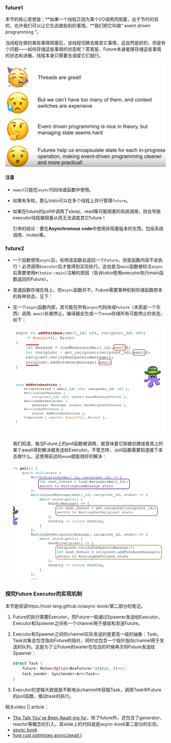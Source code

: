 ### future1

本节的核心思想是：**如果一个线程正因为某个I/O调用而阻塞，出于节约的目的，也许我们可以让它先去做些别的事情。**我们把它叫做“ event driven programming ”。



当线程在做的某些事情阻塞后，该线程切换去做其它事情，这自然是好的，但是有个问题——如何存储这些事情的状态呢？答案是，Future本身能够存储这些事情的状态和进展，线程本身只需要去调度它们就行。



![](week7-future.assets/image-20210826104256154.png)





#### 注意

- `await`只能在`async`代码块或函数中使用。

- 如果有多核，那么tokio可以在多个线程上并行管理`future`。

- 如果在future的poll中调用了sleep、read等可能阻塞的系统调用，则会导致executor线程被阻塞从而无法调度其它future！

  引申的结论：要在**Asynchronous code**中使用非阻塞版本的东西，包括系统调用、mutex等。



### future2

- 一个函数使用`async`后，标明该函数会返回一个`Future`，但是函数内容不会执行！必须调用`Executor`后才能得到实际执行。这也是当`main`函数被标注`async`后需要使用`#[tokio::main]`注解的原因（告诉tokio使用executor执行main函数返回的Future）。

- 普通函数存储在栈上，但`async`函数并不。Future需要某种机制存储函数原本的各种状态，见下：

- 在一个`async`函数内部，其可能在所有`async`代码块或`Future`（本质是一个东西）调用`.await`处被停止。编译器会生成一个`enum`存储所有可能停止的状态，如下：

  <img src="week7-future.assets/image-20210827155221466.png" alt="image-20210827155221466" style="zoom:67%;" />

  我们知道，每当Future上的poll函数被调用，就意味着它刚被创建或者其上的某个await得到解决被发送给Executor。不管怎样， poll函数需要知道接下来去做什么，这使用前述的`enum`就能很好的解决：

  <img src="week7-future.assets/image-20210827160026943.png" alt="image-20210827160026943" style="zoom:67%;" />

  



### 探究Future Executor的实现机制

本节是阅读https://rust-lang.github.io/async-book/第二部分的笔记。



1. Future的执行需要Executor，而Future一般通过Spawner发送给Executor。Executor和Spawner之间有一个channel用于接收和发送Future。

2. Executor和Spawner之间的channel实际发送的是更高一级的抽象：Task。Task对象会包含指向Future的指针，同时也包含一个指针指向channel用于发送的队列。这是为了让Future的waiter在恰当的时候再次将Future发送给Spawner：

   ```rust
   struct Task {
       future: Mutex<Option<BoxFuture<'static, ()>>>,
       task_sender: SyncSender<Arc<Task>>
   }
   ```

3. Executor的逻辑大致就是不断地从channel中获取Task，调用Task中Future的poll函数，推动task的执行。



相关video || article：

- [The Talk You've Been Await-ing for](https://www.youtube.com/watch?v=NNwK5ZPAJCk)，除了future外，还包含了generator、reactor等概念的引入。其slide上的代码就是async-book第二部分的实验。
- [async book](https://rust-lang.github.io/async-book/)
- [how rust optimizes async/await I](https://tmandry.gitlab.io/blog/posts/optimizing-await-1/)

